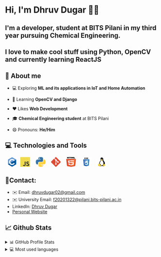 # Hi, I'm Dhruv Dugar 🙋‍♂️

## I'm a developer, student at BITS Pilani in my third year pursuing Chemical Engineering.
## I love to make cool stuff using Python, OpenCV and currently learning ReactJS 

## 📖 About me

- 💻 Exploring **ML and its applications in IoT and Home Automation**

- 🌱 Learning **OpenCV and Django**

- ❤️ Likes **Web Development**

- 🎓  **Chemical Engineering student** at BITS Pilani

- 😄 Pronouns: **He/Him**

## 💻 Technologies and Tools
<p align="left"> 
	<code> <img height="32" width="32" src="images/c.svg"/></code>
	<code> <img height="32" width="32" src="images/js.svg" /> </code>
	<code> <img height="32" width="32" src="images/python.svg" /> </code>
	<code> <img height="32" width="32" src="images/git.svg" /> </code>
	<code> <img height="32" width="32" src="images/html5.svg" /> </code>
	<code> <img height="32" width="32" src="images/css3.svg" /> </code>
	<code> <img height="32" width="32" src="images/linux.svg" /> </code>
</p> 


## 📱Contact:
- ✉️ Email: [dhruvdugar02@gmail.com](mailto:dhruvdugar02@gmail.com)  
- ✉️ University Email: [f20201322@pilani.bits-pilani.ac.in](mailto:f20201322@pilani.bits-pilani.ac.in)
- LinkedIn: [Dhruv Dugar](https://www.linkedin.com/in/dhruv-dugar-9748b1218/)
- [Personal Website](dhruv-dugar.github.io)



## 📈 Github Stats


<details>
  <summary>📊 GitHub Profile Stats</summary>
  <br/>
	<img alt="dhruv dugar's Github Stats" src="https://raw.githubusercontent.com/Dhruv-Dugar/github-stats/119b58c4cf3df7c1acd85874b2cb8045316e690c/generated/overview.svg#gh-dark-mode-only" />
</details>

<details> 
  <summary>💻 Most used languages</summary>
  <br/>
  <img alt="dhruv dugar's Top Languages" src="https://raw.githubusercontent.com/Dhruv-Dugar/github-stats/119b58c4cf3df7c1acd85874b2cb8045316e690c/generated/languages.svg#gh-dark-mode-only" />
  <br/>
</details>
